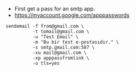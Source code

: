 - First get a pass for an smtp app.
- https://myaccount.google.com/apppasswords


```
sendemail -f from@gmail.com \
          -t tomail@gmail.com \
          -u "Test Email" \
          -m "Bu bir test e-postasıdır." \
          -s smtp.gmail.com:587 \
          -xu mail@gmail.com \
          -xp apppassfromlink \
          -o tls=yes
```
